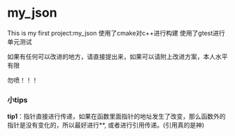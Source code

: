 # my_json

This is my first project:my_json
使用了cmake对c++进行构建
使用了gtest进行单元测试

如果有任何可以改进的地方，请直接提出来，如果可以请附上改进方案，本人水平有限

勿喷！！！


### 小tips

**tip1**：指针直接进行传递，如果在函数里面指针的地址发生了改变，那么函数外的指针是没有变化的，所以最好进行**, 或者进行引用传递。(引用真的是神)
